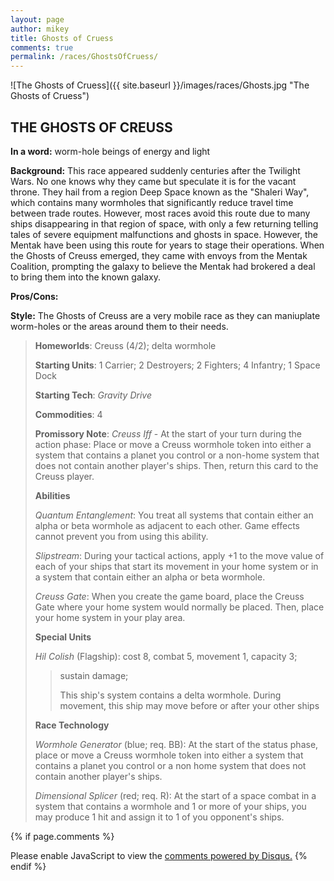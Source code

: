 ```yaml
---
layout: page
author: mikey
title: Ghosts of Cruess
comments: true
permalink: /races/GhostsOfCruess/
---
```


![The Ghosts of Cruess]({{ site.baseurl }}/images/races/Ghosts.jpg "The Ghosts of Cruess")

## THE GHOSTS OF CREUSS

**In a word:** worm-hole beings of energy and light

**Background:** This race appeared suddenly centuries after the Twilight Wars. No one knows why they came but speculate it is for the vacant throne. They hail from a region Deep Space known as the "Shaleri Way", which contains many wormholes that significantly reduce travel time between trade routes. However, most races avoid this route due to many ships disappearing in that region of space, with only a few returning telling tales of severe equipment malfunctions and ghosts in space. However, the Mentak have been using this route for years to stage their operations. When the Ghosts of Creuss emerged, they came with envoys from the Mentak Coalition, prompting the galaxy to believe the Mentak had brokered a deal to bring them into the known galaxy.

**Pros/Cons:** 

**Style:** The Ghosts of Creuss are a very mobile race as they can maniuplate worm-holes or the areas around them to their needs.

>**Homeworlds**: Creuss (4/2); delta wormhole
>
>**Starting Units**: 1 Carrier; 2 Destroyers; 2 Fighters; 4 Infantry; 1 Space Dock
>
>**Starting Tech**: _Gravity Drive_
>
>**Commodities**: 4
>
>**Promissory Note**: _Creuss Iff_ - At the start of your turn during the action phase: Place or move a Creuss wormhole token into either a system that contains a planet you control or a non-home system that does not contain another player's ships. Then, return this card to the Creuss player.
>
>**Abilities**
>
>_Quantum Entanglement_: You treat all systems that contain either an alpha or beta wormhole as adjacent to each other. Game effects cannot prevent you from using this ability. 
>
>_Slipstream_: During your tactical actions, apply +1 to the move value of each of your ships that start its movement in your home system or in a system that contain either an alpha or beta wormhole.
>
>_Creuss Gate_: When you create the game board, place the Creuss Gate where your home system would normally be placed. Then, place your home system in your play area. 
>
>**Special Units**
>
>_Hil Colish_ (Flagship): cost 8, combat 5, movement 1, capacity 3; 
>>sustain damage;
>>
>>This ship's system contains a delta wormhole. During movement, this ship may move before or after your other ships
>
>**Race Technology**
>
>_Wormhole Generator_ (blue; req. BB): At the start of the status phase, place or move a Creuss wormhole token into either a system that contains a planet you control or a non home system that does not contain another player's ships.
>
>_Dimensional Splicer_ (red; req. R): At the start of a space combat in a system that contains a wormhole and 1 or more of your ships, you may produce 1 hit and assign it to 1 of you opponent's ships.

{% if page.comments %}
<div id="disqus_thread"></div>
<script>

/**
*  RECOMMENDED CONFIGURATION VARIABLES: EDIT AND UNCOMMENT THE SECTION BELOW TO INSERT DYNAMIC VALUES FROM YOUR PLATFORM OR CMS.
*  LEARN WHY DEFINING THESE VARIABLES IS IMPORTANT: https://disqus.com/admin/universalcode/#configuration-variables*/
/*
var disqus_config = function () {
this.page.url = PAGE_URL;  // Replace PAGE_URL with your page's canonical URL variable
this.page.identifier = PAGE_IDENTIFIER; // Replace PAGE_IDENTIFIER with your page's unique identifier variable
};
*/
(function() { // DON'T EDIT BELOW THIS LINE
var d = document, s = d.createElement('script');
s.src = 'https://mikeymischief-github-io.disqus.com/embed.js';
s.setAttribute('data-timestamp', +new Date());
(d.head || d.body).appendChild(s);
})();
</script>
<noscript>Please enable JavaScript to view the <a href="https://disqus.com/?ref_noscript">comments powered by Disqus.</a></noscript>
<script id="dsq-count-scr" src="//mikeymischief-github-io.disqus.com/count.js" async></script>                            
{% endif %}
